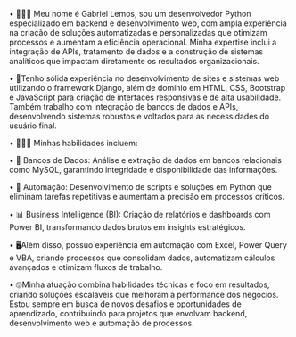 • 👨🏻‍💻 Meu nome é Gabriel Lemos, sou um desenvolvedor Python especializado em backend e desenvolvimento web, com ampla experiência na criação de soluções automatizadas e personalizadas que otimizam processos e aumentam a eficiência operacional. Minha expertise inclui a integração de APIs, tratamento de dados e a construção de sistemas analíticos que impactam diretamente os resultados organizacionais.

• 🐍Tenho sólida experiência no desenvolvimento de sites e sistemas web utilizando o framework Django, além de domínio em HTML, CSS, Bootstrap e JavaScript para criação de interfaces responsivas e de alta usabilidade. Também trabalho com integração de bancos de dados e APIs, desenvolvendo sistemas robustos e voltados para as necessidades do usuário final.

• 🤹🏻‍♂️ Minhas habilidades incluem:

• 🎲 Bancos de Dados: Análise e extração de dados em bancos relacionais como MySQL, garantindo integridade e disponibilidade das informações.

• 🤖 Automação: Desenvolvimento de scripts e soluções em Python que eliminam tarefas repetitivas e aumentam a precisão em processos críticos.

• 📊 Business Intelligence (BI): Criação de relatórios e dashboards com Power BI, transformando dados brutos em insights estratégicos.

• 🖥️Além disso, possuo experiência em automação com Excel, Power Query e VBA, criando processos que consolidam dados, automatizam cálculos avançados e otimizam fluxos de trabalho.

• 🤓Minha atuação combina habilidades técnicas e foco em resultados, criando soluções escaláveis que melhoram a performance dos negócios. Estou sempre em busca de novos desafios e oportunidades de aprendizado, contribuindo para projetos que envolvam backend, desenvolvimento web e automação de processos.


